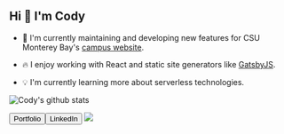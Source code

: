 ## Hi 👋 I'm Cody

- 🦦 I'm currently maintaining and developing new features for CSU Monterey Bay's [campus website](https://github.com/csumb/csumb-gatsby).

- 🔥 I enjoy working with React and static site generators like [GatsbyJS](https://www.gatsbyjs.com).

- 💡 I'm currently learning more about serverless technologies.


![Cody's github stats](https://github-readme-stats.vercel.app/api?username=codywall&include_all_commits=true&show_icons=true&count_private=true&hide=stars&theme=graywhite)

<button onclick="https://codywall.com" class="btn .btn-purple">Portfolio</button><button onclick="https://www.linkedin.com/in/codycwall" class=".btn .btn-blue">LinkedIn</button>
![](https://komarev.com/ghpvc/?username=codywall)
